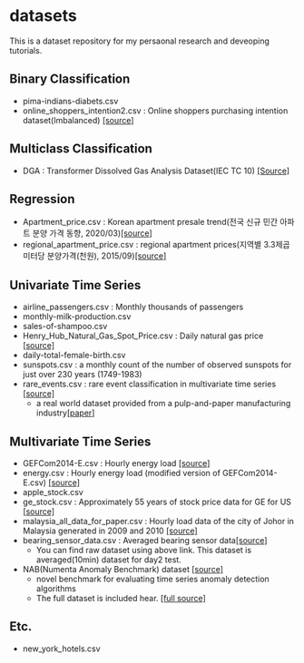 # datasets
This is a dataset repository for my persaonal research and deveoping tutorials.

## Binary Classification
- pima-indians-diabets.csv
- online_shoppers_intention2.csv : Online shoppers purchasing intention dataset(Imbalanced) [[source]](https://archive.ics.uci.edu/ml/datasets/Online+Shoppers+Purchasing+Intention+Dataset)

## Multiclass Classification
- DGA : Transformer Dissolved Gas Analysis Dataset(IEC TC 10) [[Source]](https://github.com/piotrmirowski/DGA)

## Regression
- Apartment_price.csv : Korean apartment presale trend(전국 신규 민간 아파트 분양 가격 동향, 2020/03)[[source]](https://www.data.go.kr/data/3035522/fileData.do)
- regional_apartment_price.csv : regional apartment prices(지역별 3.3제곱미터당 분양가격(천원), 2015/09)[[source]](https://goo.gl/oJydAv)

## Univariate Time Series
- airline_passengers.csv : Monthly thousands of passengers
- monthly-milk-production.csv
- sales-of-shampoo.csv
- Henry_Hub_Natural_Gas_Spot_Price.csv : Daily natural gas price [[source]](https://www.eia.gov/dnav/ng/hist/rngwhhdD.htm)
- daily-total-female-birth.csv
- sunspots.csv : a monthly count of the number of observed sunspots for just over 230 years (1749-1983)
- rare_events.csv : rare event classification in multivariate time series [[source]](https://github.com/ANONYMOUS-GURU/RareEventDetection/blob/master/data/rare_events.csv)
  - a real world dataset provided from a pulp-and-paper manufacturing industry[[paper]](https://arxiv.org/abs/1809.10717)

## Multivariate Time Series
- GEFCom2014-E.csv : Hourly energy load [[source]](http://blog.drhongtao.com/2017/03/gefcom2014-load-forecasting-data.html)
- energy.csv : Hourly energy load (modified version of GEFCom2014-E.csv) [[source]](https://www.dropbox.com/s/kem812npa8qfnb5/energy.csv?dl=0)
- apple_stock.csv
- ge_stock.csv : Approximately 55 years of stock price data for GE for US [[source]](https://www.kaggle.com/darkknight91/ge-stock)
- malaysia_all_data_for_paper.csv : Hourly load data of the city of Johor in Malaysia generated in 2009 and 2010 [[source]](https://data.mendeley.com/datasets/f4fcrh4tn9/1)
- bearing_sensor_data.csv : Averaged bearing sensor data[[source]](https://ti.arc.nasa.gov/tech/dash/groups/pcoe/prognostic-data-repository/)  
  - You can find raw dataset using above link. This dataset is averaged(10min) dataset for day2 test.
- NAB(Numenta Anomaly Benchmark) dataset [[source]](https://www.kaggle.com/boltzmannbrain/nab)
  - novel benchmark for evaluating time series anomaly detection algorithms  
  - The full dataset is included hear. [[full source]](https://github.com/numenta/NAB)

## Etc.

- new_york_hotels.csv
